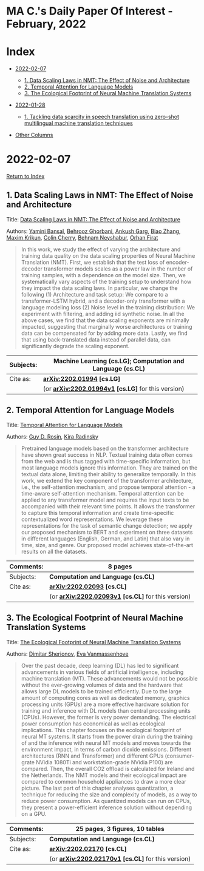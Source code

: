 # MA C.'s Daily Paper Of Interest - February, 2022

# Index


- [2022-02-07](#2022-02-07)

  - [1. Data Scaling Laws in NMT: The Effect of Noise and Architecture](#2022-02-07-1)
  - [2. Temporal Attention for Language Models](#2022-02-07-2)
  - [3. The Ecological Footprint of Neural Machine Translation Systems](#2022-02-07-3)
  
- [2022-01-28](#2022-01-28)
  - [1. Tackling data scarcity in speech translation using zero-shot multilingual machine translation techniques](#2022-01-28-1)
- [Other Columns](https://github.com/EriCongMa/AI_Collections/blob/main/Daily_arXiv/AIKT-MAC-Daily-POI-index.md)





# 2022-02-07

[Return to Index](#Index)



<h2 id="2022-02-07-1">1. Data Scaling Laws in NMT: The Effect of Noise and Architecture
</h2>

Title: [Data Scaling Laws in NMT: The Effect of Noise and Architecture](https://arxiv.org/abs/2202.01994)

Authors: [Yamini Bansal](https://arxiv.org/search/cs?searchtype=author&query=Bansal%2C+Y), [Behrooz Ghorbani](https://arxiv.org/search/cs?searchtype=author&query=Ghorbani%2C+B), [Ankush Garg](https://arxiv.org/search/cs?searchtype=author&query=Garg%2C+A), [Biao Zhang](https://arxiv.org/search/cs?searchtype=author&query=Zhang%2C+B), [Maxim Krikun](https://arxiv.org/search/cs?searchtype=author&query=Krikun%2C+M), [Colin Cherry](https://arxiv.org/search/cs?searchtype=author&query=Cherry%2C+C), [Behnam Neyshabur](https://arxiv.org/search/cs?searchtype=author&query=Neyshabur%2C+B), [Orhan Firat](https://arxiv.org/search/cs?searchtype=author&query=Firat%2C+O)

> In this work, we study the effect of varying the architecture and training data quality on the data scaling properties of Neural Machine Translation (NMT). First, we establish that the test loss of encoder-decoder transformer models scales as a power law in the number of training samples, with a dependence on the model size. Then, we systematically vary aspects of the training setup to understand how they impact the data scaling laws. In particular, we change the following (1) Architecture and task setup: We compare to a transformer-LSTM hybrid, and a decoder-only transformer with a language modeling loss (2) Noise level in the training distribution: We experiment with filtering, and adding iid synthetic noise. In all the above cases, we find that the data scaling exponents are minimally impacted, suggesting that marginally worse architectures or training data can be compensated for by adding more data. Lastly, we find that using back-translated data instead of parallel data, can significantly degrade the scaling exponent.

| Subjects: | **Machine Learning (cs.LG)**; Computation and Language (cs.CL) |
| --------- | ------------------------------------------------------------ |
| Cite as:  | **[arXiv:2202.01994](https://arxiv.org/abs/2202.01994) [cs.LG]** |
|           | (or **[arXiv:2202.01994v1](https://arxiv.org/abs/2202.01994v1) [cs.LG]** for this version) |





<h2 id="2022-02-07-2">2. Temporal Attention for Language Models
</h2>

Title: [Temporal Attention for Language Models](https://arxiv.org/abs/2202.02093)

Authors: [Guy D. Rosin](https://arxiv.org/search/cs?searchtype=author&query=Rosin%2C+G+D), [Kira Radinsky](https://arxiv.org/search/cs?searchtype=author&query=Radinsky%2C+K)

> Pretrained language models based on the transformer architecture have shown great success in NLP. Textual training data often comes from the web and is thus tagged with time-specific information, but most language models ignore this information. They are trained on the textual data alone, limiting their ability to generalize temporally. In this work, we extend the key component of the transformer architecture, i.e., the self-attention mechanism, and propose temporal attention - a time-aware self-attention mechanism. Temporal attention can be applied to any transformer model and requires the input texts to be accompanied with their relevant time points. It allows the transformer to capture this temporal information and create time-specific contextualized word representations. We leverage these representations for the task of semantic change detection; we apply our proposed mechanism to BERT and experiment on three datasets in different languages (English, German, and Latin) that also vary in time, size, and genre. Our proposed model achieves state-of-the-art results on all the datasets.

| Comments: | 8 pages                                                      |
| --------- | ------------------------------------------------------------ |
| Subjects: | **Computation and Language (cs.CL)**                         |
| Cite as:  | **[arXiv:2202.02093](https://arxiv.org/abs/2202.02093) [cs.CL]** |
|           | (or **[arXiv:2202.02093v1](https://arxiv.org/abs/2202.02093v1) [cs.CL]** for this version) |





<h2 id="2022-02-07-3">3. The Ecological Footprint of Neural Machine Translation Systems
</h2>

Title: [The Ecological Footprint of Neural Machine Translation Systems](https://arxiv.org/abs/2202.02170)

Authors: [Dimitar Sherionov](https://arxiv.org/search/cs?searchtype=author&query=Sherionov%2C+D), [Eva Vanmassenhove](https://arxiv.org/search/cs?searchtype=author&query=Vanmassenhove%2C+E)

> Over the past decade, deep learning (DL) has led to significant advancements in various fields of artificial intelligence, including machine translation (MT). These advancements would not be possible without the ever-growing volumes of data and the hardware that allows large DL models to be trained efficiently. Due to the large amount of computing cores as well as dedicated memory, graphics processing units (GPUs) are a more effective hardware solution for training and inference with DL models than central processing units (CPUs). However, the former is very power demanding. The electrical power consumption has economical as well as ecological implications. 
> This chapter focuses on the ecological footprint of neural MT systems. It starts from the power drain during the training of and the inference with neural MT models and moves towards the environment impact, in terms of carbon dioxide emissions. Different architectures (RNN and Transformer) and different GPUs (consumer-grate NVidia 1080Ti and workstation-grade NVidia P100) are compared. Then, the overall CO2 offload is calculated for Ireland and the Netherlands. The NMT models and their ecological impact are compared to common household appliances to draw a more clear picture. 
> The last part of this chapter analyses quantization, a technique for reducing the size and complexity of models, as a way to reduce power consumption. As quantized models can run on CPUs, they present a power-efficient inference solution without depending on a GPU.

| Comments: | 25 pages, 3 figures, 10 tables                               |
| --------- | ------------------------------------------------------------ |
| Subjects: | **Computation and Language (cs.CL)**                         |
| Cite as:  | **[arXiv:2202.02170](https://arxiv.org/abs/2202.02170) [cs.CL]** |
|           | (or **[arXiv:2202.02170v1](https://arxiv.org/abs/2202.02170v1) [cs.CL]** for this version) |



